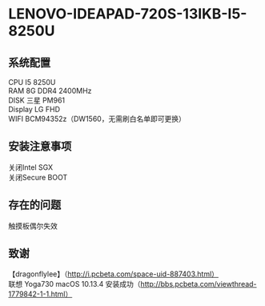 LENOVO-IDEAPAD-720S-13IKB-I5-8250U
========

系统配置
---
CPU  I5 8250U<br> 
RAM  8G DDR4 2400MHz<br> 
DISK 三星 PM961<br> 
Display LG FHD<br> 
WIFI BCM94352z（DW1560，无需刷白名单即可更换）<br> 

安装注意事项
----
关闭Intel SGX<br> 
关闭Secure BOOT<br> 

存在的问题
----
触摸板偶尔失效

致谢
----
【dragonflylee】（http://i.pcbeta.com/space-uid-887403.html）<br> 
联想 Yoga730 macOS 10.13.4 安装成功（http://bbs.pcbeta.com/viewthread-1779842-1-1.html）<br> 
